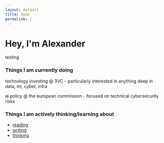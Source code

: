```yaml
---
layout: default
title: Home
permalink: /
---
```


# Hey, I'm Alexander
testing

### Things I am currently doing
technology investing @ 3VC - particularly interested in anything deep in data, ml, cyber, infra

ai policy @ the european commission - focused on technical cybersecurity risks

### Things I am actively thinking/learning about
- [reading](/reading/)
- [writing](/writing/)
- [thinking](/thinking/)
